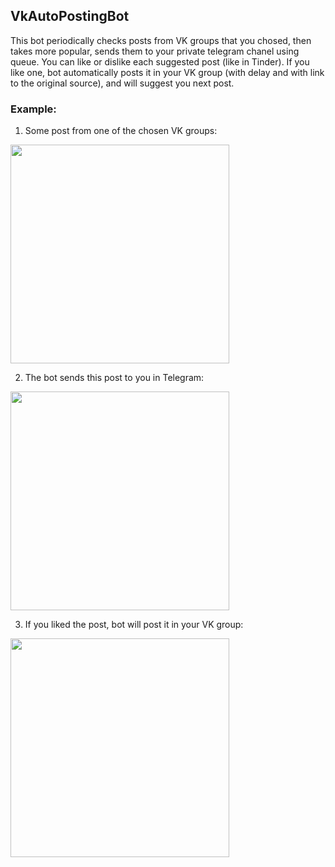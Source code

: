 ## VkAutoPostingBot
This bot periodically checks posts from VK groups that you chosed, then takes more popular, sends them to your private telegram chanel using queue. You can like or dislike each suggested post (like in Tinder). If you like one, bot automatically posts it in your VK group (with delay and with link to the original source), and will suggest you next post.

### Example:
1) Some post from one of the chosen VK groups:

<img src="https://user-images.githubusercontent.com/58555309/190872959-53a5ffef-0d95-4dcf-b146-ae814addcff5.png" width="350">

2) The bot sends this post to you in Telegram:

<img src="https://user-images.githubusercontent.com/58555309/190873263-7d433e5e-b845-4cd3-916a-c0ad3a5e3153.jpg" width="350">

3) If you liked the post, bot will post it in your VK group:

<img src="https://user-images.githubusercontent.com/58555309/190873337-231614b2-a0c2-47af-bcc6-7083e7752f44.png" width="350">
